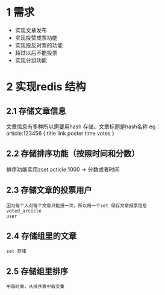 # 1 需求
* 实现文章发布
* 实现投赞成票功能
* 实现投反对票的功能
* 超过以后不能投票
* 实现分组功能

# 2 实现redis 结构

## 2.1 存储文章信息
 文章信息有多种所以需要用hash 存储。文章标题是hash名称
 eg：
 article:123456 {
     title
     link
     poster
     time
     votes
 }

 ## 2.2 存储排序功能（按照时间和分数）
 排序功能实用zset 
 acticle:1000 -> 分数或者时间

 ## 2.3 存储文章的投票用户
    因为每个人对每个文章只能投一次，所以用一个set 保存文章投票信息
    voted_arcicle
    user

## 2.4 存储组里的文章
    set 存储
## 2.5 存储组里排序
    用临时表，从排序表中取交集
